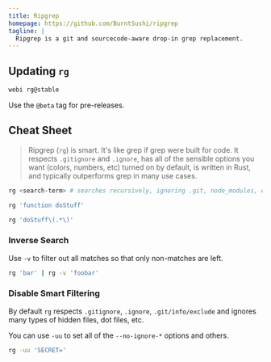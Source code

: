 ```yaml
---
title: Ripgrep
homepage: https://github.com/BurntSushi/ripgrep
tagline: |
  Ripgrep is a git and sourcecode-aware drop-in grep replacement.
---
```


## Updating `rg`

```bash
webi rg@stable
```

Use the `@beta` tag for pre-releases.

## Cheat Sheet

> Ripgrep (`rg`) is smart. It's like grep if grep were built for code. It
> respects `.gitignore` and `.ignore`, has all of the sensible options you want
> (colors, numbers, etc) turned on by default, is written in Rust, and typically
> outperforms grep in many use cases.

```bash
rg <search-term> # searches recursively, ignoring .git, node_modules, etc
```

```bash
rg 'function doStuff'
```

```bash
rg 'doStuff\(.*\)'
```

### Inverse Search

Use `-v` to filter out all matches so that only non-matches are left.

```bash
rg 'bar' | rg -v 'foobar'
```

### Disable Smart Filtering

By default `rg` respects `.gitignore`, `.ignore`, `.git/info/exclude` and
ignores many types of hidden files, dot files, etc.

You can use `-uu` to set all of the `--no-ignore-*` options and others.

```bash
rg -uu 'SECRET='
```
